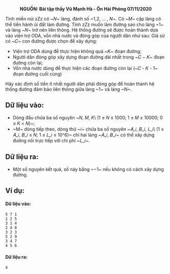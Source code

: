**<center>NGUỒN: Bài tập thầy Vũ Mạnh Hà - Ôn Hải Phòng 07/11/2020</center>**

Tỉnh miền núi zZz có ~𝑁~ làng, đánh số ~1,2, … , 𝑁~. Có ~𝑀~ cặp làng có thể tiến hành ủi đất làm đường. Tỉnh zZz muốn làm đường sao cho làng ~1~ và làng ~𝑁~ trở nên liên thông. Hệ thống đường sẽ được hoàn thành dựa vào viện trợ ODA, vốn nhà nước và đóng góp của người dân như sau: Giả sử có ~𝐶~ con đường được chọn để xây dựng:
- Viện trợ ODA dùng để thực hiện không quá ~𝐾~ đoạn đường;
- Người dân đóng góp xây dựng đoạn đường dài nhất trong ~𝐶 − 𝐾~ đoạn đường còn lại;
- Vốn nhà nước dùng để thực hiện các đoạn đường còn lại (~𝐶 - 𝐾 - 1~ đoạn đường cuối cùng) 

Hãy xác định số tiền ít nhất người dân phải đóng góp để hoàn thành hệ thống đường đảm bảo liên thông giữa làng ~1~ và làng ~N~.

## Dữ liệu vào:
- Dòng đầu chứa ba số nguyên ~𝑁, 𝑀, 𝐾\ (1 ≤ 𝑁 ≤ 1000; 1 ≤ 𝑀 ≤ 10000; 0 ≤ 𝐾 < 𝑁)~;
- ~M~ dòng tiếp theo, dòng thứ ~𝑖~ chứa ba số nguyên ~𝐴_𝑖, 𝐵_𝑖, 𝐿_𝑖\ (1 ≤ 𝐴_𝑖, 𝐵_𝑖 ≤ 𝑁; 1 ≤ 𝐿_𝑖 ≤ 10^6)~ chỉ hai làng ~𝐴_𝑖, 𝐵_𝑖~ có thể xây dựng đường nối trực tiếp với chi phí ~𝐿_𝑖~.

## Dữ liệu ra:
- Một số nguyên kết quả, số này bằng ~−1~ nếu không có cách xây dựng đường.

## Ví dụ:
#### Dữ liệu vào:
```
5 7 1
1 2 5
3 1 4
2 4 8
3 2 3
5 2 9
3 4 7
4 5 6
```

#### Dữ liệu ra:
```
4
```